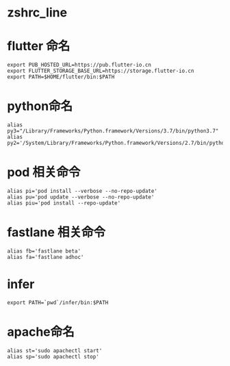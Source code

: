 # zshrc_line



# flutter 命名
``` 
export PUB_HOSTED_URL=https://pub.flutter-io.cn
export FLUTTER_STORAGE_BASE_URL=https://storage.flutter-io.cn
export PATH=$HOME/flutter/bin:$PATH
``` 



# python命名
``` 
alias py3="/Library/Frameworks/Python.framework/Versions/3.7/bin/python3.7"
alias py2='/System/Library/Frameworks/Python.framework/Versions/2.7/bin/python2.7'
``` 


# pod 相关命令
``` 
alias pi='pod install --verbose --no-repo-update'
alias pu='pod update --verbose --no-repo-update'
alias piu='pod install --repo-update'

``` 
# fastlane 相关命令
``` 
alias fb='fastlane beta'
alias fa='fastlane adhoc'
``` 

# infer
``` 
export PATH=`pwd`/infer/bin:$PATH
``` 


# apache命名
``` 
alias st='sudo apachectl start'
alias sp='sudo apachectl stop'
``` 
